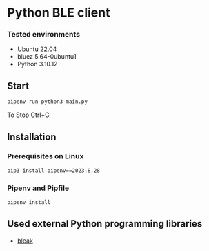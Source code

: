# Python BLE client

### Tested environments
* Ubuntu 22.04
* bluez 5.64-0ubuntu1
* Python 3.10.12

## Start
```bash
pipenv run python3 main.py
```
To Stop Ctrl+C

## Installation

### Prerequisites on Linux
```
pip3 install pipenv==2023.8.28
```
### Pipenv and Pipfile
```bash
pipenv install
```

## Used external Python programming libraries
- [bleak](https://github.com/hbldh/bleak)
